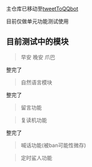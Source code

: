 主仓库已移动至[tweetToQQbot](https://github.com/chenxuan353/tweetToQQbot)

目前仅做单元功能测试使用

## 目前测试中的模块

> 早安 晚安 爪巴

整完了

> 自然语言模块

整完了

> 留言功能

> 复读机功能

整完了

> 喊话功能(被ban可能性微存)

> 定时鲨人功能
